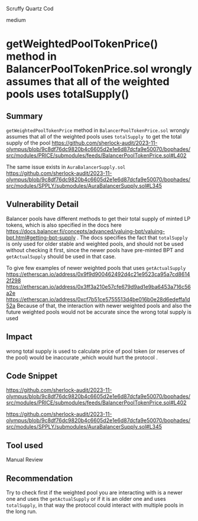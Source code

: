 Scruffy Quartz Cod

medium

# getWeightedPoolTokenPrice() method in BalancerPoolTokenPrice.sol wrongly assumes that all of the weighted pools uses totalSupply()

## Summary
`getWeightedPoolTokenPrice` method in `BalancerPoolTokenPrice.sol` wrongly assumes that all of the weighted pools uses `totalSupply `to get the total supply of the pool
https://github.com/sherlock-audit/2023-11-olympus/blob/9c8df76dc9820b4c6605d2e1e6d87dcfa9e50070/bophades/src/modules/PRICE/submodules/feeds/BalancerPoolTokenPrice.sol#L402

The same issue exists in  `AuraBalancerSupply.sol`
https://github.com/sherlock-audit/2023-11-olympus/blob/9c8df76dc9820b4c6605d2e1e6d87dcfa9e50070/bophades/src/modules/SPPLY/submodules/AuraBalancerSupply.sol#L345

## Vulnerability Detail
Balancer pools have different methods to get their total supply of minted LP tokens, which is also specified in the docs here
https://docs.balancer.fi/concepts/advanced/valuing-bpt/valuing-bpt.html#getting-bpt-supply .
The docs specifies the fact that `totalSupply` is only used for older stable and weighted pools, and should not be used without checking it first, since the newer pools have pre-minted BPT and `getActualSupply` should be used in that case.

To give few examples of newer weighted pools that uses `getActualSupply`
https://etherscan.io/address/0x9f9d900462492d4c21e9523ca95a7cd86142f298
https://etherscan.io/address/0x3ff3a210e57cfe679d9ad1e9ba6453a716c56a2e
https://etherscan.io/address/0xcf7b51ce5755513d4be016b0e28d6edeffa1d52a
 Because of that, the interaction with newer weighted pools and also the future weighted pools would not be accurate since the wrong total supply is used 

## Impact
wrong total supply is used to calculate price of pool token (or reserves of the pool) would be inaccurate ,which would hurt the protocol .

## Code Snippet
https://github.com/sherlock-audit/2023-11-olympus/blob/9c8df76dc9820b4c6605d2e1e6d87dcfa9e50070/bophades/src/modules/PRICE/submodules/feeds/BalancerPoolTokenPrice.sol#L402

https://github.com/sherlock-audit/2023-11-olympus/blob/9c8df76dc9820b4c6605d2e1e6d87dcfa9e50070/bophades/src/modules/SPPLY/submodules/AuraBalancerSupply.sol#L345
## Tool used

Manual Review

## Recommendation
 Try to check first if the weighted pool you are interacting with is a newer one and uses the `getActualSupply` or if it is an older one and uses` totalSupply`, in that way the protocol could interact with multiple pools in the long run.